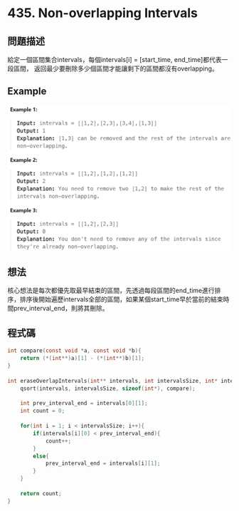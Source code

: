 # 435. Non-overlapping Intervals
## 問題描述
給定一個區間集合intervals，每個intervals[i] = [start_time, end_time]都代表一段區間，
返回最少要刪除多少個區間才能讓剩下的區間都沒有overlapping。
## Example
![Example](https://github.com/pu9730962/Leetcode/blob/main/Images/Non-overlapping%20Intervals.png)
## 想法
核心想法是每次都優先取最早結束的區間，先透過每段區間的end_time進行排序，排序後開始遍歷intervals全部的區間，如果某個start_time早於當前的結束時間prev_interval_end，則將其刪除。

## 程式碼
```C
int compare(const void *a, const void *b){
    return (*(int**)a)[1] - (*(int**)b)[1]; 
}

int eraseOverlapIntervals(int** intervals, int intervalsSize, int* intervalsColSize) {
    qsort(intervals, intervalsSize, sizeof(int*), compare);

    int prev_interval_end = intervals[0][1];
    int count = 0;

    for(int i = 1; i < intervalsSize; i++){
        if(intervals[i][0] < prev_interval_end){
            count++;
        }
        else{
            prev_interval_end = intervals[i][1];
        }
    }

    return count;
}

```
